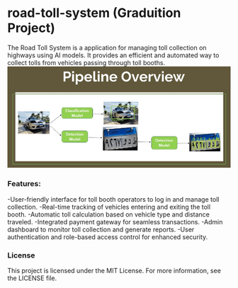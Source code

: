 # road-toll-system (Graduition Project)
The Road Toll System is a application for managing toll collection on highways using AI models. It provides an efficient and automated way to collect tolls from vehicles passing through toll booths.
![Image Description](https://github.com/mahmoudbahaa755/road-toll-system/blob/main/main%20pipeline.jpg)
### Features:
  -User-friendly interface for toll booth operators to log in and manage toll collection.
  -Real-time tracking of vehicles entering and exiting the toll booth.
  -Automatic toll calculation based on vehicle type and distance traveled.
  -Integrated payment gateway for seamless transactions.
  -Admin dashboard to monitor toll collection and generate reports.
  -User authentication and role-based access control for enhanced security.

### License
This project is licensed under the MIT License. For more information, see the LICENSE file.
